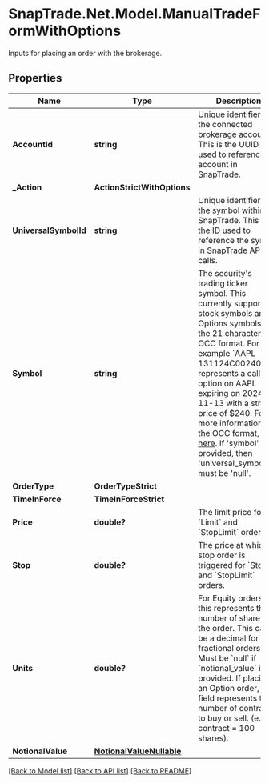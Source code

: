 # SnapTrade.Net.Model.ManualTradeFormWithOptions
Inputs for placing an order with the brokerage.

## Properties

Name | Type | Description | Notes
------------ | ------------- | ------------- | -------------
**AccountId** | **string** | Unique identifier for the connected brokerage account. This is the UUID used to reference the account in SnapTrade. | 
**_Action** | **ActionStrictWithOptions** |  | 
**UniversalSymbolId** | **string** | Unique identifier for the symbol within SnapTrade. This is the ID used to reference the symbol in SnapTrade API calls. | [optional] 
**Symbol** | **string** | The security&#39;s trading ticker symbol. This currently supports stock symbols and Options symbols in the 21 character OCC format. For example &#x60;AAPL  131124C00240000&#x60; represents a call option on AAPL expiring on 2024-11-13 with a strike price of $240. For more information on the OCC format, see [here](https://en.wikipedia.org/wiki/Option_symbol#OCC_format). If &#39;symbol&#39; is provided, then &#39;universal_symbol_id&#39; must be &#39;null&#39;. | [optional] 
**OrderType** | **OrderTypeStrict** |  | 
**TimeInForce** | **TimeInForceStrict** |  | 
**Price** | **double?** | The limit price for &#x60;Limit&#x60; and &#x60;StopLimit&#x60; orders. | [optional] 
**Stop** | **double?** | The price at which a stop order is triggered for &#x60;Stop&#x60; and &#x60;StopLimit&#x60; orders. | [optional] 
**Units** | **double?** | For Equity orders, this represents the number of shares for the order. This can be a decimal for fractional orders. Must be &#x60;null&#x60; if &#x60;notional_value&#x60; is provided. If placing an Option order, this field represents the number of contracts to buy or sell. (e.g., 1 contract &#x3D; 100 shares). | [optional] 
**NotionalValue** | [**NotionalValueNullable**](NotionalValueNullable.md) |  | [optional] 

[[Back to Model list]](../README.md#documentation-for-models) [[Back to API list]](../README.md#documentation-for-api-endpoints) [[Back to README]](../README.md)

